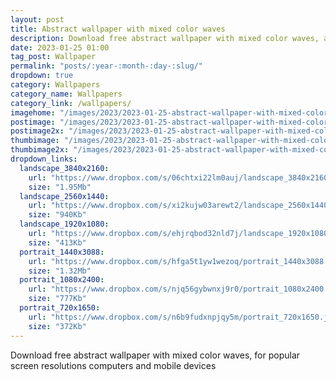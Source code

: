 ```yaml
---
layout: post
title: Abstract wallpaper with mixed color waves
description: Download free abstract wallpaper with mixed color waves, aesthetic backgrounds, 4k, 2k, FHD and modern mobile smartphones
date: 2023-01-25 01:00
tag_post: Wallpaper 
permalink: "posts/:year-:month-:day-:slug/"
dropdown: true
category: Wallpapers
category_name: Wallpapers
category_link: /wallpapers/
imagehome: "/images/2023/2023-01-25-abstract-wallpaper-with-mixed-color-waves/imagehome.jpg"
postimage: "/images/2023/2023-01-25-abstract-wallpaper-with-mixed-color-waves/post-image.jpg"
postimage2x: "/images/2023/2023-01-25-abstract-wallpaper-with-mixed-color-waves/post-image2x.jpg"
thumbimage: "/images/2023/2023-01-25-abstract-wallpaper-with-mixed-color-waves/post-thumb.jpg"
thumbimage2x: "/images/2023/2023-01-25-abstract-wallpaper-with-mixed-color-waves/post-thumb2x.jpg"
dropdown_links:
  landscape_3840x2160:
    url: "https://www.dropbox.com/s/06chtxi22lm0auj/landscape_3840x2160.jpg?dl=1"
    size: "1.95Mb"
  landscape_2560x1440:
    url: "https://www.dropbox.com/s/xi2kujw03arewt2/landscape_2560x1440.jpg?dl=1"
    size: "940Kb"
  landscape_1920x1080:
    url: "https://www.dropbox.com/s/ehjrqbod32nld7j/landscape_1920x1080.jpg?dl=1"
    size: "413Kb"
  portrait_1440x3088:
    url: "https://www.dropbox.com/s/hfga5t1yw1wezoq/portrait_1440x3088.jpg?dl=1"
    size: "1.32Mb"
  portrait_1080x2400:
    url: "https://www.dropbox.com/s/njq56gybwnxj9r0/portrait_1080x2400.jpg?dl=1"
    size: "777Kb"
  portrait_720x1650:
    url: "https://www.dropbox.com/s/n6b9fudxnpjqy5m/portrait_720x1650.jpg?dl=1"
    size: "372Kb"
---
```

<p>Download free abstract wallpaper with mixed color waves, for popular screen resolutions computers and mobile devices</p>